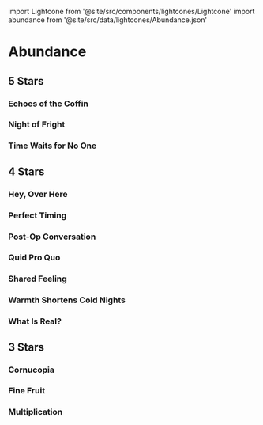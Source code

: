 import Lightcone from '@site/src/components/lightcones/Lightcone'
import abundance from '@site/src/data/lightcones/Abundance.json'

# Abundance

## 5 Stars

### Echoes of the Coffin

<Lightcone lightcone="Echoes of the Coffin" lightcones={abundance} />

### Night of Fright

<Lightcone lightcone="Night of Fright" lightcones={abundance} />

### Time Waits for No One

<Lightcone lightcone="Time Waits for No One" lightcones={abundance} />

## 4 Stars

### Hey, Over Here

<Lightcone lightcone="Hey, Over Here" lightcones={abundance} />

### Perfect Timing

<Lightcone lightcone="Perfect Timing" lightcones={abundance} />

### Post-Op Conversation

<Lightcone lightcone="Post-Op Conversation" lightcones={abundance} />

### Quid Pro Quo

<Lightcone lightcone="Quid Pro Quo" lightcones={abundance} />

### Shared Feeling

<Lightcone lightcone="Shared Feeling" lightcones={abundance} />

### Warmth Shortens Cold Nights

<Lightcone lightcone="Warmth Shortens Cold Nights" lightcones={abundance} />

### What Is Real?

<Lightcone lightcone="What Is Real" lightcones={abundance} />

## 3 Stars

### Cornucopia

<Lightcone lightcone="Cornucopia" lightcones={abundance} />

### Fine Fruit

<Lightcone lightcone="Fine Fruit" lightcones={abundance} />

### Multiplication

<Lightcone lightcone="Multiplication" lightcones={abundance} />

